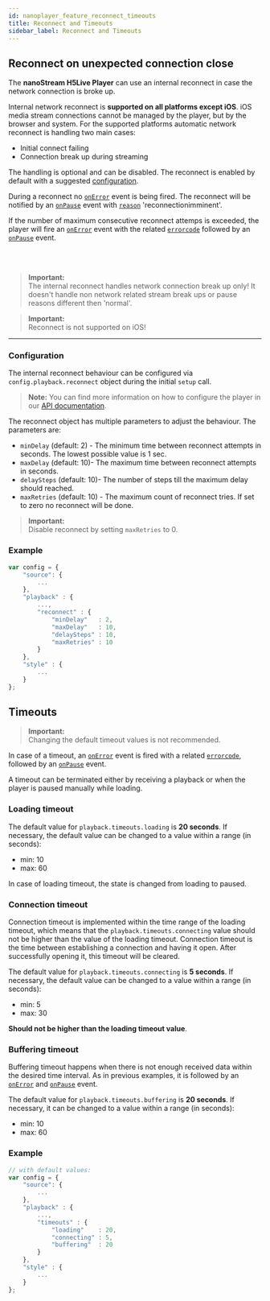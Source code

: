 ```yaml
---
id: nanoplayer_feature_reconnect_timeouts
title: Reconnect and Timeouts
sidebar_label: Reconnect and Timeouts
---
```


## Reconnect on unexpected connection close

The **nanoStream H5Live Player** can use an internal reconnect in case the network connection is broke up.

Internal network reconnect is **supported on all platforms except iOS**. iOS media stream connections cannot be managed by the player, but by the browser and system.
For the supported platforms automatic network reconnect is handling two main cases:
* Initial connect failing
* Connection break up during streaming

The handling is optional and can be disabled. The reconnect is enabled by default with a suggested [configuration](#reconnect-configuration).

During a reconnect no [`onError`](../nanoplayer_api/#onerror) event is being fired. 
The reconnect will be notified by an [`onPause`](../nanoplayer_api/#onpause) event with [`reason`](../nanoplayer_api/#nanoplayerpausereason--codestringcode) 'reconnectionimminent'.

If the number of maximum consecutive reconnect attemps is exceeded, 
the player will fire an [`onError`](../nanoplayer_api/#onerror) event with the related [`errorcode`](../nanoplayer_api/#nanoplayererrorcode--codenumbercode) followed by an [`onPause`](../nanoplayer_api/#onpause) event. 

<br>
<br>

> **Important:** <br>
> The internal reconnect handles network connection break up only! It doesn't handle non network related stream break ups or pause reasons different then 'normal'.

> **Important:** <br>
> Reconnect is not supported on iOS!

<hr>

### Configuration

The internal reconnect behaviour can be configured via `config.playback.reconnect` object during the initial `setup` call.

> **Note:** You can find more information on how to configure the player in our [API documentation](../nanoplayer_api/#nanoplayerconfig--codeobjectcode).

The reconnect object has multiple parameters to adjust the behaviour. The parameters are:

* `minDelay` (default: 2) - The minimum time between reconnect attempts in seconds. The lowest possible value is 1 sec.
* `maxDelay` (default: 10)- The maximum time between reconnect attempts in seconds.
* `delaySteps` (default: 10)- The number of steps till the maximum delay should reached.
* `maxRetries` (default: 10) - The maximum count of reconnect tries. If set to zero no reconnect will be done.

> **Important:** <br>
> Disable reconnect by setting `maxRetries` to 0.

### Example

```javascript
var config = {
    "source": {
        ...
    },
    "playback" : {
        ...,
        "reconnect" : {
            "minDelay"   : 2,
            "maxDelay"   : 10,
            "delaySteps" : 10,
            "maxRetries" : 10
        }
    },
    "style" : {
        ...
    }
};
```

## Timeouts

> **Important:** <br>
> Changing the default timeout values is not recommended.

In case of a timeout, an [`onError`](../nanoplayer_api/#onerror) event is fired with a related [`errorcode`](../nanoplayer_api/#nanoplayererrorcode--codenumbercode), followed by an [`onPause`](../nanoplayer_api/#onpause) event. 

A timeout can be terminated either by receiving a playback or when the player is paused manually while loading.

### Loading timeout

The default value for `playback.timeouts.loading` is **20 seconds**.
If necessary, the default value can be changed to a value within a range (in seconds):
- min: 10
- max: 60

In case of loading timeout, the state is changed from loading to paused. 

### Connection timeout

Connection timeout is implemented within the time range of the loading timeout, which means that the `playback.timeouts.connecting` value should not be higher than the value of the loading timeout. 
Connection timeout is the time between establishing a connection and having it open. After successfully opening it, this timeout will be cleared.

The default value for `playback.timeouts.connecting` is **5 seconds**.
If necessary, the default value can be changed to a value within a range (in seconds):
- min: 5
- max: 30

**Should not be higher than the loading timeout value**.

### Buffering timeout
 
Buffering timeout happens when there is not enough received data within the desired time interval. As in previous examples, it is followed by an [`onError`](../nanoplayer_api/#onerror) and [`onPause`](../nanoplayer_api/#onpause) event.
 
The default value for `playback.timeouts.buffering` is **20 seconds**. 
If necessary, it can be changed to a value within a range (in seconds):
- min: 10
- max: 60

### Example

```javascript
// with default values:
var config = {
    "source": {
        ...
    },
    "playback" : {
        ...,
        "timeouts" : {
            "loading"    : 20,
            "connecting" : 5,
            "buffering"  : 20
        }
    },
    "style" : {
        ...
    }
};
```